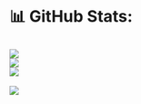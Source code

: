 <!--
**prodip36/prodip36** is a ✨ _special_ ✨ repository because its `README.md` (this file) appears on your GitHub profile.

Here are some ideas to get you started:

- 🔭 I’m currently working on ...
- 🌱 I’m currently learning ...
- 👯 I’m looking to collaborate on ...
- 🤔 I’m looking for help with ...
- 💬 Ask me about ...
- 📫 How to reach me: ...
- 😄 Pronouns: ...
- ⚡ Fun fact: ...
-->

# 📊 GitHub Stats:
![](https://github-readme-stats.vercel.app/api?username=prodip36&theme=dark&hide_border=false&include_all_commits=true&count_private=true)<br/>
![](https://github-readme-streak-stats.herokuapp.com/?user=prodip36&theme=dark&hide_border=false)<br/>
![](https://github-readme-stats.vercel.app/api/top-langs/?username=prodip36&theme=dark&hide_border=false&include_all_commits=true&count_private=true&layout=compact)
---
[![](https://visitcount.itsvg.in/api?id=prodip36&icon=0&color=0)](https://visitcount.itsvg.in)

<!-- Proudly created with GPRM ( https://gprm.itsvg.in ) -->
